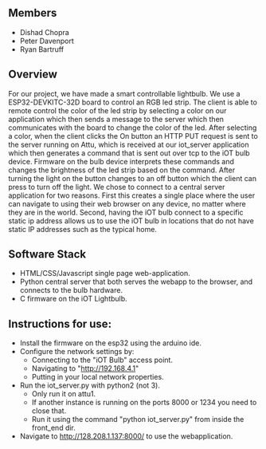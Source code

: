 ## Members
- Dishad Chopra
- Peter Davenport
- Ryan Bartruff

## Overview
For our project, we have made a smart controllable lightbulb. We use a ESP32-DEVKITC-32D board to control an RGB led strip. The client is able to remote control the color of the led strip by selecting a color on our application which then sends a message to the server which then communicates with the board to change the color of the led.
After selecting a color, when the client clicks the On button an HTTP PUT request is sent to the server running on Attu, which is received at our iot_server application which then generates a command that is sent out over tcp to the iOT bulb device. Firmware on the bulb device interprets these commands and changes the brightness of the led strip based on the command. After turning the light on the button changes to an off button which the client can press to turn off the light.
We chose to connect to a central server application for two reasons. First this creates a single place where the user can navigate to using their web browser on any device, no matter where they are in the world. Second, having the iOT bulb connect to a specific static ip address allows us to use the iOT bulb in locations that do not have static IP addresses such as the typical home.

## Software Stack
- HTML/CSS/Javascript single page web-application.
- Python central server that both serves the webapp to the browser, and connects to the bulb hardware.
- C firmware on the iOT Lightbulb.

## Instructions for use:
- Install the firmware on the esp32 using the arduino ide.
- Configure the network settings by:
    - Connecting to the "iOT Bulb" access point.
    - Navigating to "http://192.168.4.1"
    - Putting in your local network properties.
- Run the iot_server.py with python2 (not 3).
    - Only run it on attu1.
    - If another instance is running on the ports 8000 or 1234 you need to close that.
    - Run it using the command "python iot_server.py" from inside the front_end dir.
- Navigate to http://128.208.1.137:8000/ to use the webapplication.
